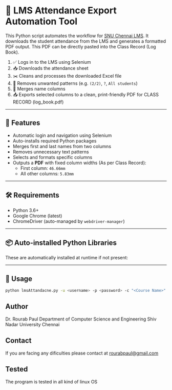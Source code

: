 # 📘 LMS Attendance Export Automation Tool
This Python script automates the workflow for [SNU Chennai LMS](https://lms.snuchennai.edu.in). It downloads the student attendance from the LMS and generates a formatted PDF output. This PDF can be directly pasted into the Class Record (Log Book).


1. ✅ Logs in to the LMS using Selenium
2. 📥 Downloads the attendance sheet
3. ✂️ Cleans and processes the downloaded Excel file
4. 🧹 Removes unwanted patterns (e.g. `(2/2)`, `?`, `All students`)
5. 🧬 Merges name columns
6. 📤 Exports selected columns to a clean, print-friendly PDF for CLASS RECORD (log_book.pdf)

---

## 🚀 Features

- Automatic login and navigation using Selenium
- Auto-installs required Python packages
- Merges first and last names from two columns
- Removes unnecessary text patterns
- Selects and formats specific columns
- Outputs a **PDF** with fixed column widths (As per Class Record):
  - First column: `46.66mm`
  - All other columns: `5.83mm`

---

## 🛠️ Requirements

- Python 3.6+
- Google Chrome (latest)
- ChromeDriver (auto-managed by `webdriver-manager`)

---

## 📦 Auto-installed Python Libraries

These are automatically installed at runtime if not present:


---

## 🧾 Usage

```bash
python lmsAttandacne.py -u <username> -p <password> -c "<Course Name>" -l <number_of_lectures>
```
## Author
Dr. Rourab Paul
Department of Computer Science and Engineering
Shiv Nadar University Chennai

## Contact
If you are facing any dificulties please contact at rourabpaul@gmail.com


## Tested
The program is tested in all kind of linux OS


